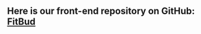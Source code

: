 ## Here is our front-end repository on GitHub: [FitBud](https://github.com/demonorez/fit-bud-front-end)
